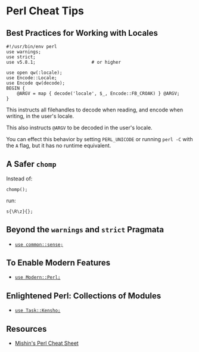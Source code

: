 # Perl Cheat Tips

## Best Practices for Working with Locales

    #!/usr/bin/env perl
    use warnings;
    use strict;
    use v5.8.1;                     # or higher

    use open qw(:locale);
    use Encode::Locale;
    use Encode qw(decode);
    BEGIN {
        @ARGV = map { decode('locale', $_, Encode::FB_CROAK) } @ARGV;
    }

This instructs all filehandles to decode when reading, and encode when
writing, in the user's locale.

This also instructs `@ARGV` to be decoded in the user's locale.

You can effect this behavior by setting `PERL_UNICODE` or running
`perl -C` with the `A` flag, but it has no runtime equivalent.

## A Safer `chomp`

Instead of:

    chomp();

run:

    s{\R\z}{};

## Beyond the `warnings` and `strict` Pragmata

-   [`use common::sense;`](https://metacpan.org/pod/common::sense)

## To Enable Modern Features

-   [`use Modern::Perl;`](https://metacpan.org/pod/Modern::Perl)

## Enlightened Perl: Collections of Modules

-   [`use Task::Kensho;`](https://metacpan.org/pod/Task::Kensho)

## Resources

-   [Mishin's Perl Cheat Sheet](https://www.cheatography.com/mishin/cheat-sheets/perlcheat/)
